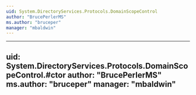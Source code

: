```yaml
---
uid: System.DirectoryServices.Protocols.DomainScopeControl
author: "BrucePerlerMS"
ms.author: "bruceper"
manager: "mbaldwin"
---
```


---
uid: System.DirectoryServices.Protocols.DomainScopeControl.#ctor
author: "BrucePerlerMS"
ms.author: "bruceper"
manager: "mbaldwin"
---
